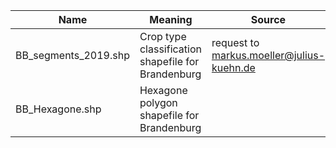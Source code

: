 
| Name | Meaning | Source | 
| --------|-------|--------|
| BB_segments_2019.shp | Crop type classification shapefile for Brandenburg | request to markus.moeller@julius-kuehn.de |
| BB_Hexagone.shp | Hexagone polygon shapefile for Brandenburg |
